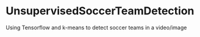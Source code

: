 # UnsupervisedSoccerTeamDetection
Using Tensorflow and k-means to detect soccer teams in a video/image
